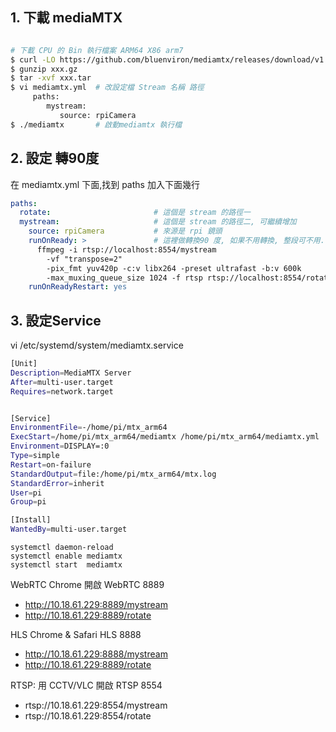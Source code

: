 ## 1. 下載 mediaMTX
```sh

# 下載 CPU 的 Bin 執行檔案 ARM64 X86 arm7
$ curl -LO https://github.com/bluenviron/mediamtx/releases/download/v1.15.0/mediamtx_v1.15.0_linux_arm64.tar.gz 
$ gunzip xxx.gz
$ tar -xvf xxx.tar
$ vi mediamtx.yml  # 改設定檔 Stream 名稱 路徑
     paths:
        mystream:
           source: rpiCamera
$ ./mediamtx       # 啟動mediamtx 執行檔
```

## 2. 設定 轉90度
在 mediamtx.yml 下面,找到 paths 加入下面幾行
```yml
paths:
  rotate:                       # 這個是 stream 的路徑一
  mystream:                     # 這個是 stream 的路徑二, 可繼續增加
    source: rpiCamera           # 來源是 rpi 鏡頭
    runOnReady: >               # 這裡做轉換90 度, 如果不用轉換, 整段可不用. 
      ffmpeg -i rtsp://localhost:8554/mystream
        -vf "transpose=2"
        -pix_fmt yuv420p -c:v libx264 -preset ultrafast -b:v 600k
        -max_muxing_queue_size 1024 -f rtsp rtsp://localhost:8554/rotate
    runOnReadyRestart: yes


```
## 3. 設定Service
vi /etc/systemd/system/mediamtx.service
```sh
[Unit]
Description=MediaMTX Server
After=multi-user.target
Requires=network.target


[Service]
EnvironmentFile=-/home/pi/mtx_arm64
ExecStart=/home/pi/mtx_arm64/mediamtx /home/pi/mtx_arm64/mediamtx.yml
Environment=DISPLAY=:0
Type=simple
Restart=on-failure
StandardOutput=file:/home/pi/mtx_arm64/mtx.log
StandardError=inherit
User=pi
Group=pi

[Install]
WantedBy=multi-user.target
```

```
systemctl daemon-reload
systemctl enable mediamtx
systemctl start  mediamtx
```

WebRTC Chrome 開啟 WebRTC 8889
- http://10.18.61.229:8889/mystream
- http://10.18.61.229:8889/rotate

HLS Chrome & Safari HLS 8888
- http://10.18.61.229:8888/mystream
- http://10.18.61.229:8889/rotate


RTSP: 用 CCTV/VLC 開啟 RTSP 8554
- rtsp://10.18.61.229:8554/mystream
- rtsp://10.18.61.229:8554/rotate
